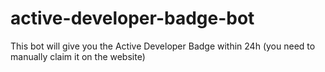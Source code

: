 # active-developer-badge-bot
This bot will give you the Active Developer Badge within 24h (you need to manually claim it on the website)
